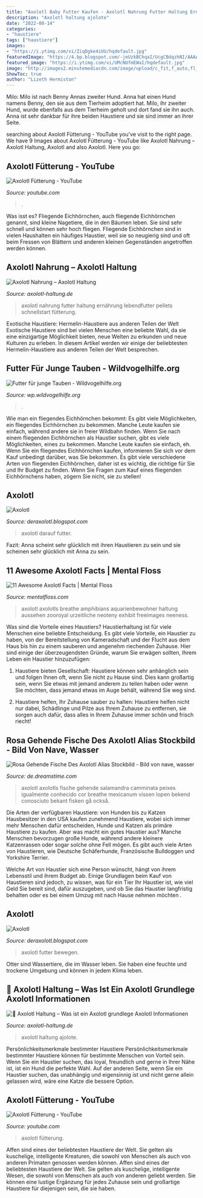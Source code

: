 ```yaml
---
title: "Axolotl Baby Futter Kaufen - Axolotl Nahrung Futter Haltung Ernährung Lebendfutter Pellets Schnellstart Fütterung"
description: "Axolotl haltung ajolote"
date: "2022-08-14"
categories:
- "haustiere"
tags: ["haustiere"]
images:
- "https://i.ytimg.com/vi/ZiqDgke4iUU/hqdefault.jpg"
featuredImage: "https://4.bp.blogspot.com/-jeUzkBChqaI/UcgCBdqzhNI/AAAAAAAAArU/5qheyc1-vlA/s320/_IGP9602.JPG"
featured_image: "https://i.ytimg.com/vi/UMcNUfmEWaI/hqdefault.jpg"
image: "http://images2.minutemediacdn.com/image/upload/c_fit,f_auto,fl_lossy,q_auto,w_728/v1555919215/shape/mentalfloss/istock_000034760950_small.jpg"
ShowToc: true
author: "Lizeth Hermiston"
---
```



Milo: Milo ist nach Benny Annas zweiter Hund.
Anna hat einen Hund namens Benny, den sie aus dem Tierheim adoptiert hat. Milo, ihr zweiter Hund, wurde ebenfalls aus dem Tierheim geholt und dort fand sie ihn auch. Anna ist sehr dankbar für ihre beiden Haustiere und sie sind immer an ihrer Seite.

	

		
searching about Axolotl Fütterung - YouTube you've visit to the right page. We have 9 Images about Axolotl Fütterung - YouTube like Axolotl Nahrung – Axolotl Haltung, Axolotl and also Axolotl. Here you go:
		
    
## Axolotl Fütterung - YouTube

<img loading=lazy src="https://i.ytimg.com/vi/ZiqDgke4iUU/hqdefault.jpg" onerror="this.onerror=null;this.src='https://tse1.mm.bing.net/th?id=OIP.ut8Q-XD1v5Rlq9A_fyRsrwHaFj&amp;pid=15.1';" alt="Axolotl Fütterung - YouTube">

_Source: youtube.com_

>. 

	

Was isst es?
Fliegende Eichhörnchen, auch fliegende Eichhörnchen genannt, sind kleine Nagetiere, die in den Bäumen leben. Sie sind sehr schnell und können sehr hoch fliegen. Fliegende Eichhörnchen sind in vielen Haushalten ein häufiges Haustier, weil sie so neugierig sind und oft beim Fressen von Blättern und anderen kleinen Gegenständen angetroffen werden können.

    
## Axolotl Nahrung – Axolotl Haltung

<img loading=lazy src="https://axolotl-haltung.de/wp-content/uploads/2017/12/axolotl_haltung_futter_startseite-1.jpg" onerror="this.onerror=null;this.src='https://tse2.mm.bing.net/th?id=OIP.Pq7dz2VDo30rQIJhMCPfLAHaFA&amp;pid=15.1';" alt="Axolotl Nahrung – Axolotl Haltung">

_Source: axolotl-haltung.de_

>axolotl nahrung futter haltung ernährung lebendfutter pellets schnellstart fütterung. 

	

Exotische Haustiere: Hermelin-Haustiere aus anderen Teilen der Welt
Exotische Haustiere sind bei vielen Menschen eine beliebte Wahl, da sie eine einzigartige Möglichkeit bieten, neue Welten zu erkunden und neue Kulturen zu erleben. In diesem Artikel werden wir einige der beliebtesten Hermelin-Haustiere aus anderen Teilen der Welt besprechen.

    
## Futter Für Junge Tauben - Wildvogelhilfe.org

<img loading=lazy src="https://wp.wildvogelhilfe.org/wp-content/uploads/Ringeltaube_Spookygonk01-768x576.jpg" onerror="this.onerror=null;this.src='https://tse1.mm.bing.net/th?id=OIP.lQ4Okr_2WyhEQSx1rKCc6AHaFj&amp;pid=15.1';" alt="Futter für junge Tauben - Wildvogelhilfe.org">

_Source: wp.wildvogelhilfe.org_

>. 

	

Wie man ein fliegendes Eichhörnchen bekommt: Es gibt viele Möglichkeiten, ein fliegendes Eichhörnchen zu bekommen. Manche Leute kaufen sie einfach, während andere sie in freier Wildbahn finden.
Wenn Sie nach einem fliegenden Eichhörnchen als Haustier suchen, gibt es viele Möglichkeiten, eines zu bekommen. Manche Leute kaufen sie einfach, eh. Wenn Sie ein fliegendes Eichhörnchen kaufen, informieren Sie sich vor dem Kauf unbedingt darüber, was Sie bekommen. Es gibt viele verschiedene Arten von fliegenden Eichhörnchen, daher ist es wichtig, die richtige für Sie und Ihr Budget zu finden. Wenn Sie Fragen zum Kauf eines fliegenden Eichhörnchens haben, zögern Sie nicht, sie zu stellen!

    
## Axolotl

<img loading=lazy src="https://2.bp.blogspot.com/-2fQilFoPBQc/UcgBkE8Fn0I/AAAAAAAAAqM/mAYdGfmawmY/s320/_IGP9579.JPG" onerror="this.onerror=null;this.src='https://tse2.mm.bing.net/th?id=OIP.ZZJPHAChZN4N7HR-LNib9QAAAA&amp;pid=15.1';" alt="Axolotl">

_Source: deraxolotl.blogspot.com_

>axolotl darauf futter. 

	

Fazit: Anna scheint sehr glücklich mit ihren Haustieren zu sein und sie scheinen sehr glücklich mit Anna zu sein.

    
## 11 Awesome Axolotl Facts | Mental Floss

<img loading=lazy src="http://images2.minutemediacdn.com/image/upload/c_fit,f_auto,fl_lossy,q_auto,w_728/v1555919215/shape/mentalfloss/istock_000034760950_small.jpg" onerror="this.onerror=null;this.src='https://tse3.mm.bing.net/th?id=OIP.q5I62fbTyF1RPZI1XtmxsQHaE7&amp;pid=15.1';" alt="11 Awesome Axolotl Facts | Mental Floss">

_Source: mentalfloss.com_

>axolotl axolotls breathe amphibians aquarienbewohner haltung aussehen zooroyal urzeitliche neoteny exhibit freeimages neeness. 

	

Was sind die Vorteile eines Haustiers?
Haustierhaltung ist für viele Menschen eine beliebte Entscheidung. Es gibt viele Vorteile, ein Haustier zu haben, von der Bereitstellung von Kameradschaft und der Flucht aus dem Haus bis hin zu einem sauberen und angenehm riechenden Zuhause. Hier sind einige der überzeugendsten Gründe, warum Sie erwägen sollten, Ihrem Leben ein Haustier hinzuzufügen:
1. Haustiere bieten Gesellschaft: Haustiere können sehr anhänglich sein und folgen Ihnen oft, wenn Sie nicht zu Hause sind. Dies kann großartig sein, wenn Sie etwas mit jemand anderem zu teilen haben oder wenn Sie möchten, dass jemand etwas im Auge behält, während Sie weg sind.

2. Haustiere helfen, Ihr Zuhause sauber zu halten: Haustiere helfen nicht nur dabei, Schädlinge und Pilze aus Ihrem Zuhause zu entfernen, sie sorgen auch dafür, dass alles in Ihrem Zuhause immer schön und frisch riecht!

    
## Rosa Gehende Fische Des Axolotl Alias Stockbild - Bild Von Nave, Wasser

<img loading=lazy src="https://thumbs.dreamstime.com/b/rosa-gehende-fische-des-axolotl-alias-88197699.jpg" onerror="this.onerror=null;this.src='https://tse2.mm.bing.net/th?id=OIP.bdT9ZhmCKHDMFVkmcFvy6QHaE7&amp;pid=15.1';" alt="Rosa Gehende Fische Des Axolotl Alias Stockbild - Bild von nave, wasser">

_Source: de.dreamstime.com_

>axolotl axolotls fische gehende salamandra camminata peixes igualmente conhecido cor breathe mexicanum vissen lopen bekend conosciuto bekant fisken gå också. 

	

Die Arten der verfügbaren Haustiere: von Hunden bis zu Katzen
Hausbesitzer in den USA kaufen zunehmend Haustiere, wobei sich immer mehr Menschen dafür entscheiden, Hunde und Katzen als primäre Haustiere zu kaufen. Aber was macht ein gutes Haustier aus?
Manche Menschen bevorzugen große Hunde, während andere kleinere Katzenrassen oder sogar solche ohne Fell mögen. Es gibt auch viele Arten von Haustieren, wie Deutsche Schäferhunde, Französische Bulldoggen und Yorkshire Terrier.

Welche Art von Haustier sich eine Person wünscht, hängt von ihrem Lebensstil und ihrem Budget ab. Einige Grundlagen beim Kauf von Haustieren sind jedoch, zu wissen, was für ein Tier Ihr Haustier ist, wie viel Geld Sie bereit sind, dafür auszugeben, und ob Sie das Haustier langfristig behalten oder es bei einem Umzug mit nach Hause nehmen möchten .

    
## Axolotl

<img loading=lazy src="https://4.bp.blogspot.com/-jeUzkBChqaI/UcgCBdqzhNI/AAAAAAAAArU/5qheyc1-vlA/s320/_IGP9602.JPG" onerror="this.onerror=null;this.src='https://tse2.mm.bing.net/th?id=OIP.wbrH6wjod9-XMU9gVZNeZQAAAA&amp;pid=15.1';" alt="Axolotl">

_Source: deraxolotl.blogspot.com_

>axolotl futter bewegen. 

	

Otter sind Wassertiere, die im Wasser leben. Sie haben eine feuchte und trockene Umgebung und können in jedem Klima leben.

    
## 🦎 Axolotl Haltung – Was Ist Ein Axolotl Grundlege Axolotl Informationen

<img loading=lazy src="https://axolotl-haltung.de/wp-content/uploads/2017/12/axolotl_haltung_axolotl_wil.jpg" onerror="this.onerror=null;this.src='https://tse1.mm.bing.net/th?id=OIP.8WnTmTpegicp_q7P7L4BYQHaFA&amp;pid=15.1';" alt="🦎 Axolotl Haltung – Was ist ein Axolotl grundlege Axolotl Informationen">

_Source: axolotl-haltung.de_

>axolotl haltung ajolote. 

	

Persönlichkeitsmerkmale bestimmter Haustiere
Persönlichkeitsmerkmale bestimmter Haustiere können für bestimmte Menschen von Vorteil sein. Wenn Sie ein Haustier suchen, das loyal, freundlich und gerne in Ihrer Nähe ist, ist ein Hund die perfekte Wahl. Auf der anderen Seite, wenn Sie ein Haustier suchen, das unabhängig und eigensinnig ist und nicht gerne allein gelassen wird, wäre eine Katze die bessere Option.

    
## Axolotl Fütterung - YouTube

<img loading=lazy src="https://i.ytimg.com/vi/UMcNUfmEWaI/hqdefault.jpg" onerror="this.onerror=null;this.src='https://tse1.mm.bing.net/th?id=OIP.7LZ1o5evYJkoc6GQ_veDEQHaFj&amp;pid=15.1';" alt="Axolotl Fütterung - YouTube">

_Source: youtube.com_

>axolotl fütterung. 

	

Affen sind eines der beliebtesten Haustiere der Welt. Sie gelten als kuschelige, intelligente Kreaturen, die sowohl von Menschen als auch von anderen Primaten genossen werden können.
Affen sind eines der beliebtesten Haustiere der Welt. Sie gelten als kuschelige, intelligente Wesen, die sowohl von Menschen als auch von anderen geliebt werden. Sie können eine lustige Ergänzung für jedes Zuhause sein und großartige Haustiere für diejenigen sein, die sie haben.


